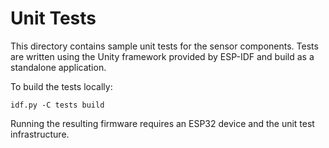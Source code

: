 # Unit Tests

This directory contains sample unit tests for the sensor components. Tests are
written using the Unity framework provided by ESP-IDF and build as a standalone
application.

To build the tests locally:

```
idf.py -C tests build
```

Running the resulting firmware requires an ESP32 device and the unit test
infrastructure.
